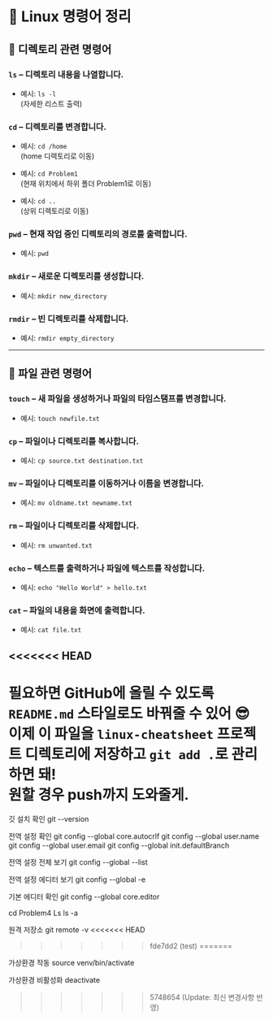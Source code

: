 # 🐧 Linux 명령어 정리

## 📂 디렉토리 관련 명령어

### `ls` – 디렉토리 내용을 나열합니다.
- 예시: `ls -l`  
  (자세한 리스트 출력)

### `cd` – 디렉토리를 변경합니다.
- 예시: `cd /home`  
  (home 디렉토리로 이동)

- 예시: `cd Problem1`  
  (현재 위치에서 하위 폴더 Problem1로 이동)

- 예시: `cd ..`  
  (상위 디렉토리로 이동)

### `pwd` – 현재 작업 중인 디렉토리의 경로를 출력합니다.
- 예시: `pwd`

### `mkdir` – 새로운 디렉토리를 생성합니다.
- 예시: `mkdir new_directory`

### `rmdir` – 빈 디렉토리를 삭제합니다.
- 예시: `rmdir empty_directory`

---

## 📄 파일 관련 명령어

### `touch` – 새 파일을 생성하거나 파일의 타임스탬프를 변경합니다.
- 예시: `touch newfile.txt`

### `cp` – 파일이나 디렉토리를 복사합니다.
- 예시: `cp source.txt destination.txt`

### `mv` – 파일이나 디렉토리를 이동하거나 이름을 변경합니다.
- 예시: `mv oldname.txt newname.txt`

### `rm` – 파일이나 디렉토리를 삭제합니다.
- 예시: `rm unwanted.txt`

### `echo` – 텍스트를 출력하거나 파일에 텍스트를 작성합니다.
- 예시: `echo "Hello World" > hello.txt`

### `cat` – 파일의 내용을 화면에 출력합니다.
- 예시: `cat file.txt`

<<<<<<< HEAD
---

필요하면 GitHub에 올릴 수 있도록 `README.md` 스타일로도 바꿔줄 수 있어 😎  
이제 이 파일을 `linux-cheatsheet` 프로젝트 디렉토리에 저장하고 `git add .`로 관리하면 돼!  
원할 경우 push까지 도와줄게.
=======

깃 설치 확인
git --version

전역 설정 확인
git config --global core.autocrlf
git config --global user.name
git config --global user.email
git config --global init.defaultBranch

전역 설정 전체 보기
git config --global --list

전역 설정 에디터 보기
git config --global -e

기본 에디터 확인
git config --global core.editor

cd Problem4
Ls
ls -a

원격 저장소
git remote -v
<<<<<<< HEAD
>>>>>>> fde7dd2 (test)
=======

가상환경 작동 
source venv/bin/activate

가상환경 비활성화 
deactivate
>>>>>>> 5748654 (Update: 최신 변경사항 반영)
